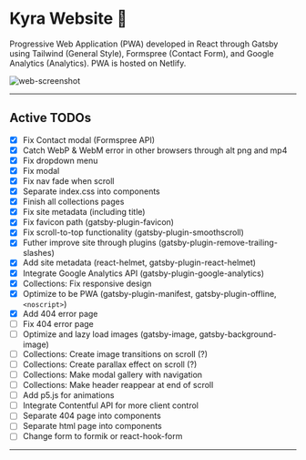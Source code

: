 # Kyra Website :kimono:

Progressive Web Application (PWA) developed in React through Gatsby using Tailwind (General Style), Formspree (Contact Form), and Google Analytics (Analytics). PWA is hosted on Netlify.

![web-screenshot](https://user-images.githubusercontent.com/50670255/76829260-1c726c80-67f9-11ea-84b2-3b134ff8eb9d.png)

---

## Active TODOs

- [x] Fix Contact modal (Formspree API)
- [x] Catch WebP & WebM error in other browsers through alt png and mp4
- [x] Fix dropdown menu
- [x] Fix modal
- [x] Fix nav fade when scroll
- [x] Separate index.css into components
- [x] Finish all collections pages
- [x] Fix site metadata (including title)
- [x] Fix favicon path (gatsby-plugin-favicon)
- [x] Fix scroll-to-top functionality (gatsby-plugin-smoothscroll)
- [x] Futher improve site through plugins (gatsby-plugin-remove-trailing-slashes)
- [x] Add site metadata (react-helmet, gatsby-plugin-react-helmet)
- [x] Integrate Google Analytics API (gatsby-plugin-google-analytics)
- [x] Collections: Fix responsive design
- [x] Optimize to be PWA (gatsby-plugin-manifest, gatsby-plugin-offline, `<noscript>`)
- [x] Add 404 error page
- [ ] Fix 404 error page
- [ ] Optimize and lazy load images (gatsby-image, gatsby-background-image)
- [ ] Collections: Create image transitions on scroll (?)
- [ ] Collections: Create parallax effect on scroll (?)
- [ ] Collections: Make modal gallery with navigation
- [ ] Collections: Make header reappear at end of scroll
- [ ] Add p5.js for animations
- [ ] Integrate Contentful API for more client control
- [ ] Separate 404 page into components
- [ ] Separate html page into components
- [ ] Change form to formik or react-hook-form

---
